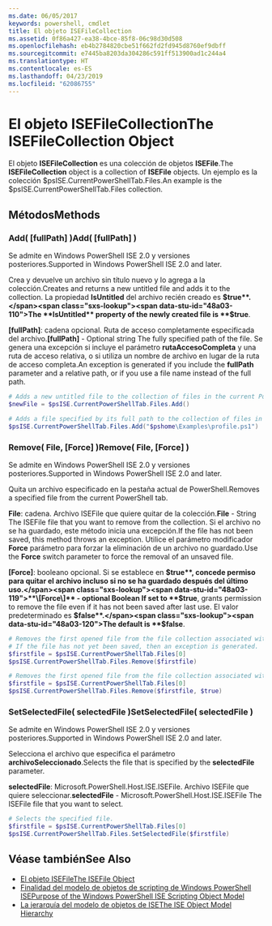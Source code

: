 ```yaml
---
ms.date: 06/05/2017
keywords: powershell, cmdlet
title: El objeto ISEFileCollection
ms.assetid: 0f86a427-ea38-4bce-85f8-06c98d30d508
ms.openlocfilehash: eb4b2784820cbe51f662fd2fd945d8760ef9dbff
ms.sourcegitcommit: e7445ba8203da304286c591ff513900ad1c244a4
ms.translationtype: HT
ms.contentlocale: es-ES
ms.lasthandoff: 04/23/2019
ms.locfileid: "62086755"
---
```

# <a name="the-isefilecollection-object"></a><span data-ttu-id="48a03-103">El objeto ISEFileCollection</span><span class="sxs-lookup"><span data-stu-id="48a03-103">The ISEFileCollection Object</span></span>

<span data-ttu-id="48a03-104">El objeto **ISEFileCollection** es una colección de objetos **ISEFile**.</span><span class="sxs-lookup"><span data-stu-id="48a03-104">The **ISEFileCollection** object is a collection of **ISEFile** objects.</span></span> <span data-ttu-id="48a03-105">Un ejemplo es la colección $psISE.CurrentPowerShellTab.Files.</span><span class="sxs-lookup"><span data-stu-id="48a03-105">An example is the $psISE.CurrentPowerShellTab.Files collection.</span></span>

## <a name="methods"></a><span data-ttu-id="48a03-106">Métodos</span><span class="sxs-lookup"><span data-stu-id="48a03-106">Methods</span></span>

### <a name="add-fullpath-"></a><span data-ttu-id="48a03-107">Add\( \[fullPath\] \)</span><span class="sxs-lookup"><span data-stu-id="48a03-107">Add\( \[fullPath\] \)</span></span>

<span data-ttu-id="48a03-108">Se admite en Windows PowerShell ISE 2.0 y versiones posteriores.</span><span class="sxs-lookup"><span data-stu-id="48a03-108">Supported in Windows PowerShell ISE 2.0 and later.</span></span>

<span data-ttu-id="48a03-109">Crea y devuelve un archivo sin título nuevo y lo agrega a la colección.</span><span class="sxs-lookup"><span data-stu-id="48a03-109">Creates and returns a new untitled file and adds it to the collection.</span></span> <span data-ttu-id="48a03-110">La propiedad **IsUntitled** del archivo recién creado es **$true**.</span><span class="sxs-lookup"><span data-stu-id="48a03-110">The **IsUntitled** property of the newly created file is **$true**.</span></span>

<span data-ttu-id="48a03-111">**\[fullPath\]**: cadena opcional. Ruta de acceso completamente especificada del archivo.</span><span class="sxs-lookup"><span data-stu-id="48a03-111">**\[fullPath\]** - Optional string The fully specified path of the file.</span></span> <span data-ttu-id="48a03-112">Se genera una excepción si incluye el parámetro **rutaAccesoCompleta** y una ruta de acceso relativa, o si utiliza un nombre de archivo en lugar de la ruta de acceso completa.</span><span class="sxs-lookup"><span data-stu-id="48a03-112">An exception is generated if you include the **fullPath** parameter and a relative path, or if you use a file name instead of the full path.</span></span>

```powershell
# Adds a new untitled file to the collection of files in the current PowerShell tab.
$newFile = $psISE.CurrentPowerShellTab.Files.Add()

# Adds a file specified by its full path to the collection of files in the current PowerShell tab.
$psISE.CurrentPowerShellTab.Files.Add("$pshome\Examples\profile.ps1")
```

### <a name="remove-file-force-"></a><span data-ttu-id="48a03-113">Remove\( File, \[Force\] \)</span><span class="sxs-lookup"><span data-stu-id="48a03-113">Remove\( File, \[Force\] \)</span></span>

<span data-ttu-id="48a03-114">Se admite en Windows PowerShell ISE 2.0 y versiones posteriores.</span><span class="sxs-lookup"><span data-stu-id="48a03-114">Supported in Windows PowerShell ISE 2.0 and later.</span></span>

<span data-ttu-id="48a03-115">Quita un archivo especificado en la pestaña actual de PowerShell.</span><span class="sxs-lookup"><span data-stu-id="48a03-115">Removes a specified file from the current PowerShell tab.</span></span>

<span data-ttu-id="48a03-116">**File**: cadena. Archivo ISEFile que quiere quitar de la colección.</span><span class="sxs-lookup"><span data-stu-id="48a03-116">**File** - String The ISEFile file that you want to remove from the collection.</span></span> <span data-ttu-id="48a03-117">Si el archivo no se ha guardado, este método inicia una excepción.</span><span class="sxs-lookup"><span data-stu-id="48a03-117">If the file has not been saved, this method throws an exception.</span></span> <span data-ttu-id="48a03-118">Utilice el parámetro modificador **Force** parámetro para forzar la eliminación de un archivo no guardado.</span><span class="sxs-lookup"><span data-stu-id="48a03-118">Use the **Force** switch parameter to force the removal of an unsaved file.</span></span>

<span data-ttu-id="48a03-119">**\[Force\]**: booleano opcional. Si se establece en **$true**, concede permiso para quitar el archivo incluso si no se ha guardado después del último uso.</span><span class="sxs-lookup"><span data-stu-id="48a03-119">**\[Force\]** - optional Boolean If set to **$true**, grants permission to remove the file even if it has not been saved after last use.</span></span> <span data-ttu-id="48a03-120">El valor predeterminado es **$false**.</span><span class="sxs-lookup"><span data-stu-id="48a03-120">The default is **$false**.</span></span>

```powershell
# Removes the first opened file from the file collection associated with the current PowerShell tab.
# If the file has not yet been saved, then an exception is generated.
$firstfile = $psISE.CurrentPowerShellTab.Files[0]
$psISE.CurrentPowerShellTab.Files.Remove($firstfile)

# Removes the first opened file from the file collection associated with the current PowerShell tab, even if it has not been saved.
$firstfile = $psISE.CurrentPowerShellTab.Files[0]
$psISE.CurrentPowerShellTab.Files.Remove($firstfile, $true)
```

### <a name="setselectedfile-selectedfile-"></a><span data-ttu-id="48a03-121">SetSelectedFile\( selectedFile \)</span><span class="sxs-lookup"><span data-stu-id="48a03-121">SetSelectedFile\( selectedFile \)</span></span>

<span data-ttu-id="48a03-122">Se admite en Windows PowerShell ISE 2.0 y versiones posteriores.</span><span class="sxs-lookup"><span data-stu-id="48a03-122">Supported in Windows PowerShell ISE 2.0 and later.</span></span>

<span data-ttu-id="48a03-123">Selecciona el archivo que especifica el parámetro **archivoSeleccionado**.</span><span class="sxs-lookup"><span data-stu-id="48a03-123">Selects the file that is specified by the **selectedFile** parameter.</span></span>

<span data-ttu-id="48a03-124">**selectedFile**: Microsoft.PowerShell.Host.ISE.ISEFile. Archivo ISEFile que quiere seleccionar.</span><span class="sxs-lookup"><span data-stu-id="48a03-124">**selectedFile** - Microsoft.PowerShell.Host.ISE.ISEFile The ISEFile file that you want to select.</span></span>

```powershell
# Selects the specified file.
$firstfile = $psISE.CurrentPowerShellTab.Files[0]
$psISE.CurrentPowerShellTab.Files.SetSelectedFile($firstfile)
```

## <a name="see-also"></a><span data-ttu-id="48a03-125">Véase también</span><span class="sxs-lookup"><span data-stu-id="48a03-125">See Also</span></span>

- [<span data-ttu-id="48a03-126">El objeto ISEFile</span><span class="sxs-lookup"><span data-stu-id="48a03-126">The ISEFile Object</span></span>](The-ISEFile-Object.md)
- [<span data-ttu-id="48a03-127">Finalidad del modelo de objetos de scripting de Windows PowerShell ISE</span><span class="sxs-lookup"><span data-stu-id="48a03-127">Purpose of the Windows PowerShell ISE Scripting Object Model</span></span>](Purpose-of-the-Windows-PowerShell-ISE-Scripting-Object-Model.md)
- [<span data-ttu-id="48a03-128">La jerarquía del modelo de objetos de ISE</span><span class="sxs-lookup"><span data-stu-id="48a03-128">The ISE Object Model Hierarchy</span></span>](The-ISE-Object-Model-Hierarchy.md)